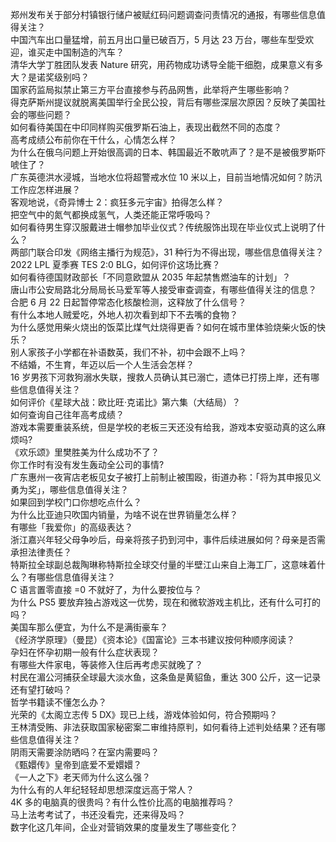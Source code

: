 郑州发布关于部分村镇银行储户被赋红码问题调查问责情况的通报，有哪些信息值得关注？  
中国汽车出口量猛增，前五月出口量已破百万，5 月达 23 万台，哪些车型受欢迎，谁买走中国制造的汽车？  
清华大学丁胜团队发表 Nature 研究，用药物成功诱导全能干细胞，成果意义有多大？是诺奖级别吗？  
国家药监局拟禁止第三方平台直接参与药品网售，此举将产生哪些影响？  
得克萨斯州提议就脱离美国举行全民公投，背后有哪些深层次原因？反映了美国社会的哪些问题？  
如何看待美国在中印同样购买俄罗斯石油上，表现出截然不同的态度？  
高考成绩公布前你在干什么，心情怎么样？  
为什么在俄乌问题上开始很高调的日本、韩国最近不敢吭声了？是不是被俄罗斯吓唬住了？  
广东英德洪水浸城，当地水位将超警戒水位 10 米以上，目前当地情况如何？防汛工作应怎样进展？  
客观地说，《奇异博士 2：疯狂多元宇宙》拍得怎么样？  
把空气中的氮气都换成氢气，人类还能正常呼吸吗？  
如何看待男生穿汉服戴进士帽参加毕业仪式？传统服饰出现在毕业仪式上说明了什么？  
两部门联合印发《网络主播行为规范》，31 种行为不得出现，哪些信息值得关注？  
2022 LPL 夏季赛 TES 2:0 BLG，如何评价这场比赛？  
如何看待德国财政部长「不同意欧盟从 2035 年起禁售燃油车的计划」？  
唐山市公安局路北分局局长马爱军等人接受审查调查，有哪些值得关注的信息？  
合肥 6 月 22 日起暂停常态化核酸检测，这释放了什么信号？  
有什么本地人贼爱吃，外地人初次看到却下不去嘴的食物？  
为什么感觉用柴火烧出的饭菜比煤气灶烧得更香？如何在城市里体验烧柴火饭的快乐？  
别人家孩子小学都在补语数英，我们不补，初中会跟不上吗？  
不结婚，不生育，年迈以后一个人生活会怎样？  
16 岁男孩下河救狗溺水失联，搜救人员确认其已溺亡，遗体已打捞上岸，还有哪些信息值得关注？  
如何评价《星球大战：欧比旺·克诺比》第六集（大结局）？  
如何查询自己往年高考成绩？  
游戏本需要重装系统，但是学校的老板三天还没有给我，游戏本安驱动真的这么麻烦吗?  
《欢乐颂》里樊胜美为什么成功不了？  
你工作时有没有发生轰动全公司的事情?  
广东惠州一夜宵店老板见女子被打上前制止被围殴，街道办称：「将为其申报见义勇为奖」，哪些信息值得关注？  
如果回到学校门口你想吃点什么？  
为什么比亚迪只吹国内销量，为啥不说在世界销量怎么样？  
有哪些「我爱你」的高级表达？  
浙江嘉兴年轻父母争吵后，母亲将孩子扔到河中，事件后续进展如何？母亲是否需承担法律责任？  
特斯拉全球副总裁陶琳称特斯拉全球交付量的半壁江山来自上海工厂，这意味着什么？有哪些信息值得关注？  
C 语言置零直接 =0 不就好了，为什么要按位与？  
为什么 PS5 要放弃独占游戏这一优势，现在和微软游戏主机比，还有什么可打的吗？  
美国车那么便宜，为什么不是满街豪车？  
《经济学原理》（曼昆）《资本论》《国富论》三本书建议按何种顺序阅读？  
孕妇在怀孕初期一般有什么症状表现？  
有哪些大件家电，等装修入住后再考虑买就晚了？  
村民在湄公河捕获全球最大淡水鱼，这条鱼是黄貂鱼，重达 300 公斤，这一记录还有望打破吗？  
哲学书籍读不懂怎么办？  
光荣的《太阁立志传 5 DX》现已上线，游戏体验如何，符合预期吗？  
王林清受贿、非法获取国家秘密案二审维持原判，如何看待上述判处结果？还有哪些信息值得关注？  
阴雨天需要涂防晒吗？在室内需要吗？  
《甄嬛传》皇帝到底爱不爱嬛嬛？  
《一人之下》老天师为什么这么强？  
为什么有的人年纪轻轻却思想深度远高于常人？  
4K 多的电脑真的很贵吗？有什么性价比高的电脑推荐吗？  
马上法考考试了，书还没看完，还来得及吗？  
数字化这几年间，企业对营销效果的度量发生了哪些变化？  
